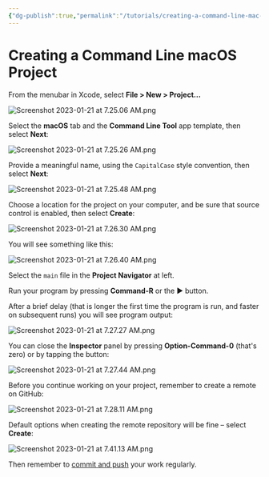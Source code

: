 ```yaml
---
{"dg-publish":true,"permalink":"/tutorials/creating-a-command-line-mac-os-project/","dgHomeLink":false}
---
```


# Creating a Command Line macOS Project

From the menubar in Xcode, select **File > New > Project...**

![Screenshot 2023-01-21 at 7.25.06 AM.png](/img/user/Attachments/Screenshot%202023-01-21%20at%207.25.06%20AM.png)

Select the **macOS** tab and the **Command Line Tool** app template, then select **Next**:

![Screenshot 2023-01-21 at 7.25.26 AM.png](/img/user/Attachments/Screenshot%202023-01-21%20at%207.25.26%20AM.png)

Provide a meaningful name, using the `CapitalCase` style convention, then select **Next**:

![Screenshot 2023-01-21 at 7.25.48 AM.png](/img/user/Attachments/Screenshot%202023-01-21%20at%207.25.48%20AM.png)

Choose a location for the project on your computer, and be sure that source control is enabled, then select **Create**:

![Screenshot 2023-01-21 at 7.26.30 AM.png](/img/user/Attachments/Screenshot%202023-01-21%20at%207.26.30%20AM.png)

You will see something like this:

![Screenshot 2023-01-21 at 7.26.40 AM.png](/img/user/Attachments/Screenshot%202023-01-21%20at%207.26.40%20AM.png)

Select the `main` file in the **Project Navigator** at left.

Run your program by pressing **Command-R** or the ▶ button.

After a brief delay (that is longer the first time the program is run, and faster on subsequent runs) you will see program output:

![Screenshot 2023-01-21 at 7.27.27 AM.png](/img/user/Attachments/Screenshot%202023-01-21%20at%207.27.27%20AM.png)

You can close the **Inspector** panel by pressing **Option-Command-0** (that's zero) or by tapping the button:

![Screenshot 2023-01-21 at 7.27.44 AM.png](/img/user/Attachments/Screenshot%202023-01-21%20at%207.27.44%20AM.png)

Before you continue working on your project, remember to create a remote on GitHub:

![Screenshot 2023-01-21 at 7.28.11 AM.png](/img/user/Attachments/Screenshot%202023-01-21%20at%207.28.11%20AM.png)

Default options when creating the remote repository will be fine – select **Create**:

![Screenshot 2023-01-21 at 7.41.13 AM.png](/img/user/Attachments/Screenshot%202023-01-21%20at%207.41.13%20AM.png)

Then remember to [commit and push](https://www.russellgordon.ca/cs/source-control/introduction/using-source-control.pdf) your work regularly.